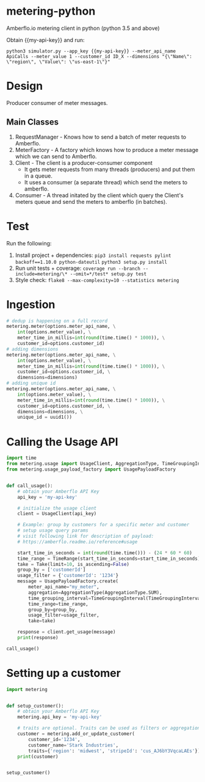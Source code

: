 # metering-python
Amberflo.io metering client in python (python 3.5 and above)

Obtain {{my-api-key}} and run:
```
python3 simulator.py --app_key {{my-api-key}} --meter_api_name ApiCalls --meter_value 1 --customer_id ID_X --dimensions "{\"Name\": \"region\", \"Value\": \"us-east-1\"}"
```

# Design
Producer consumer of meter messages.

## Main Classes
1. RequestManager - Knows how to send a batch of meter requests to Amberflo.
2. MeterFactory - A factory which knows how to produce a meter message which we can send to Amberflo.
3. Client - The client is a producer-consumer component
    * It gets meter requests from many threads (producers) and put them in a queue.
    * It uses a consumer (a separate thread) which send the meters to amberflo.
4. Consumer - A thread initated by the client which query the Client's meters queue and send the meters to amberflo (in batches).

# Test
Run the following:
1. Install project + dependencies:
```pip3 install requests pylint backoff==1.10.0 python-dateutil```
```python3 setup.py install```
3. Run unit tests + coverage:
```coverage run --branch --include=metering/\* --omit=*/test* setup.py test```
2. Style check:
```flake8 --max-complexity=10 --statistics metering```

# Ingestion

```python
# dedup is happening on a full record
metering.meter(options.meter_api_name, \
    int(options.meter_value), \
    meter_time_in_millis=int(round(time.time() * 1000)), \
    customer_id=options.customer_id)
# adding dimensions
metering.meter(options.meter_api_name, \
    int(options.meter_value), \
    meter_time_in_millis=int(round(time.time() * 1000)), \
    customer_id=options.customer_id, \
    dimensions=dimensions)
# adding unique id
metering.meter(options.meter_api_name, \
    int(options.meter_value), \
    meter_time_in_millis=int(round(time.time() * 1000)), \
    customer_id=options.customer_id, \
    dimensions=dimensions, \
    unique_id = uuid1())
```

# Calling the Usage API
```python
import time
from metering.usage import UsageClient, AggregationType, TimeGroupingInterval, TimeRange, Take
from metering.usage_payload_factory import UsagePayloadFactory


def call_usage():
    # obtain your Amberflo API Key
    api_key = 'my-api-key'

    # initialize the usage client
    client = UsageClient(api_key)

    # Example: group by customers for a specific meter and customer
    # setup usage query params
    # visit following link for description of payload:
    # https://amberflo.readme.io/reference#usage

    start_time_in_seconds = int(round(time.time())) - (24 * 60 * 60)
    time_range = TimeRange(start_time_in_seconds=start_time_in_seconds)
    take = Take(limit=10, is_ascending=False)
    group_by = ['customerId']
    usage_filter = {'customerId': '1234'}
    message = UsagePayloadFactory.create(
        meter_api_name="my_meter",
        aggregation=AggregationType(AggregationType.SUM),
        time_grouping_interval=TimeGroupingInterval(TimeGroupingInterval.DAY),
        time_range=time_range,
        group_by=group_by,
        usage_filter=usage_filter,
        take=take)

    response = client.get_usage(message)
    print(response)

call_usage()

```

# Setting up a customer

```python
import metering


def setup_customer():
    # obtain your Amberflo API Key
    metering.api_key = 'my-api-key'

    # traits are optional. Traits can be used as filters or aggregation buckets.
    customer = metering.add_or_update_customer(
        customer_id='1234',
        customer_name='Stark Industries',
        traits={'region': 'midwest', 'stripeId': 'cus_AJ6bY3VqcaLAEs'})
    print(customer)


setup_customer()
```